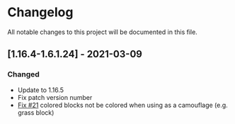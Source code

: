 # Changelog
All notable changes to this project will be documented in this file.

## [1.16.4-1.6.1.24] - 2021-03-09
### Changed
 - Update to 1.16.5
 - Fix patch version number
 - [Fix #21](https://github.com/MC-U-Team/Draw-Bridge/issues/21) colored blocks not be colored when using as a camouflage (e.g. grass block)